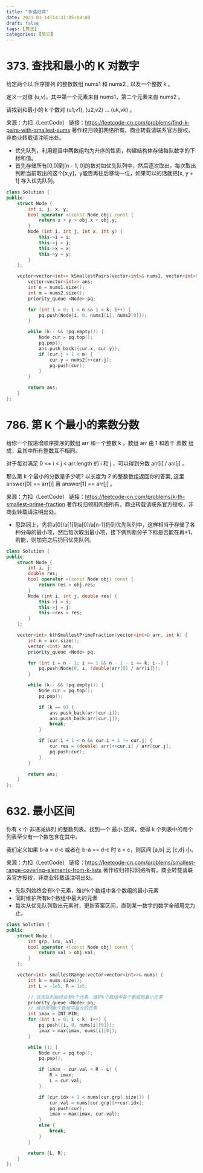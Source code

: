 ```yaml
---
title: "多路归并"
date: 2021-01-14T14:31:05+08:00
draft: false
tags: [算法]
categories: [笔记]
---
```


# 373. 查找和最小的 K 对数字

给定两个以 升序排列 的整数数组 nums1 和 nums2 , 以及一个整数 k 。

定义一对值 (u,v)，其中第一个元素来自 nums1，第二个元素来自 nums2 。

请找到和最小的 k 个数对 (u1,v1),  (u2,v2)  ...  (uk,vk) 。

来源：力扣（LeetCode）
链接：https://leetcode-cn.com/problems/find-k-pairs-with-smallest-sums
著作权归领扣网络所有。商业转载请联系官方授权，非商业转载请注明出处。



- 优先队列，利用题目中两数组均为升序的性质，构建结构体存储每队数字的下标和值。
- 首先存储所有[0,0]到[n - 1, 0]的数对如优先队列中，然后逐次取出，每次取出判断当前取出的这个[x,y]，y能否再往后移动一位，如果可以的话就把[x, y + 1] 存入优先队列。

```c++
class Solution {
public:
    struct Node {
        int i, j, x, y;
        bool operator <(const Node obj) const {
            return x + y > obj.x + obj.y;
        }
        Node (int i, int j, int x, int y) {
            this->i = i;
            this->j = j;
            this->x = x;
            this->y = y;
        }
    };

    vector<vector<int>> kSmallestPairs(vector<int>& nums1, vector<int>& nums2, int k) {
        vector<vector<int>> ans;
        int n = nums1.size();
        int m = nums2.size();
        priority_queue <Node> pq;

        for (int i = 0; i < n && i < k; i++) {
            pq.push(Node{i, 0, nums1[i], nums2[0]});
        }

        while (k-- && !pq.empty()) {
            Node cur = pq.top();
            pq.pop();
            ans.push_back({cur.x, cur.y});
            if (cur.j + 1 < m) {
                cur.y = nums2[++cur.j];
                pq.push(cur);
            }
        }

        return ans;
    }
};
```

# 786. 第 K 个最小的素数分数

给你一个按递增顺序排序的数组 arr 和一个整数 k 。数组 arr 由 1 和若干 素数  组成，且其中所有整数互不相同。

对于每对满足 0 <= i < j < arr.length 的 i 和 j ，可以得到分数 arr[i] / arr[j] 。

那么第 k 个最小的分数是多少呢?  以长度为 2 的整数数组返回你的答案, 这里 answer[0] == arr[i] 且 answer[1] == arr[j] 。

来源：力扣（LeetCode）
链接：https://leetcode-cn.com/problems/k-th-smallest-prime-fraction
著作权归领扣网络所有。商业转载请联系官方授权，非商业转载请注明出处。



- 思路同上，先将a[0]/a[1]到a[0]/a[n-1]扔到优先队列中，这样相当于存储了各种分母的最小项，然后每次取出最小项，接下俩判断分子下标是否能在再+1，若能，则加完之后扔回优先队列。

```c++
class Solution {
public:
    struct Node {
        int i, j;
        double res;
        bool operator <(const Node obj) const {
            return res > obj.res;
        }
        Node (int i, int j, double res) {
            this->i = i;
            this->j = j;
            this->res = res;
        }
    };

    vector<int> kthSmallestPrimeFraction(vector<int>& arr, int k) {
        int n = arr.size();
        vector <int> ans;
        priority_queue <Node> pq;

        for (int i = n - 1; i >= 1 && n - 1 - i <= k; i--) {
            pq.push(Node{0, i, (double)arr[0] / arr[i]});
        }

        while (k-- && !pq.empty()) {
            Node cur = pq.top();
            pq.pop();

            if (k == 0) {
                ans.push_back(arr[cur.i]);
                ans.push_back(arr[cur.j]);
                break;
            }

            if (cur.i + 1 < n && cur.i + 1 != cur.j) {
                cur.res = (double) arr[++cur.i] / arr[cur.j];
                pq.push(cur);
            }
        }

        return ans;
    }
};
```



# 632. 最小区间

你有 k 个 非递减排列 的整数列表。找到一个 最小 区间，使得 k 个列表中的每个列表至少有一个数包含在其中。

我们定义如果 b-a < d-c 或者在 b-a == d-c 时 a < c，则区间 [a,b] 比 [c,d] 小。

来源：力扣（LeetCode）
链接：https://leetcode-cn.com/problems/smallest-range-covering-elements-from-k-lists
著作权归领扣网络所有。商业转载请联系官方授权，非商业转载请注明出处。

- 先队列始终会有k个元素，维护k个数组中各个数组的最小元素
- 同时维护所有k个数组中最大的元素
- 每次从优先队列取出元素时，更新答案区间，直到某一数字的数字全部用完为止。

```cpp
class Solution {
public:
    struct Node {
        int grp, idx, val;
        bool operator <(const Node obj) const {
            return val > obj.val;
        }
    };

    vector<int> smallestRange(vector<vector<int>>& nums) {
        int k = nums.size();
        int L = -1e5, R = 1e5;

        // 优先队列始终会有k个元素，维护k个数组中各个数组的最小元素
        priority_queue <Node> pq;
        // 维护所有k个数组中最大的元素
        int imax = INT_MIN;
        for (int i = 0; i < k; i++) {
            pq.push({i, 0, nums[i][0]});
            imax = max(imax, nums[i][0]);
        }

        while (1) {
            Node cur = pq.top();
            pq.pop();

            if (imax - cur.val < R - L) {
                R = imax;
                L = cur.val;
            }

            if (cur.idx + 1 < nums[cur.grp].size()) {
                cur.val = nums[cur.grp][++cur.idx];
                pq.push(cur);
                imax = max(imax, cur.val);
            } 
            else {
                break;
            }
        }

        return {L, R};
    }
};
```
